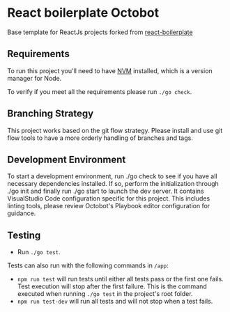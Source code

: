 # React boilerplate Octobot

Base template for ReactJs projects forked from [react-boilerplate](https://github.com/react-boilerplate/react-boilerplate)

## Requirements

To run this project you'll need to have [NVM](https://github.com/nvm-sh/nvm) installed, which is a version manager for Node.

To verify if you meet all the requirements please run `./go check`.

## Branching Strategy

This project works based on the git flow strategy. Please install and use git flow tools to have a more orderly handling of branches and tags.

## Development Environment

To start a development environment, run ./go check to see if you have all necessary dependencies installed. If so, perform the initialization through ./go init and finally run ./go start to launch the dev server.
It contains VisualStudio Code configuration specific for this project. This includes linting tools, please review Octobot's Playbook editor configuration for guidance.

## Testing

- Run `./go test`.

Tests can also run with the following commands in `/app`:

- `npm run test` will run tests until either all tests pass or the first one fails. Test execution will stop after the first failure. This is the command executed when running `./go test` in the project's root folder.
- `npm run test-dev` will run all tests and will not stop when a test fails.
